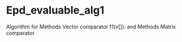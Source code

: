 # Epd_evaluable_alg1
Algorithm for Methods Vector comparator f1(v[]): and Methods Matrix comparator
